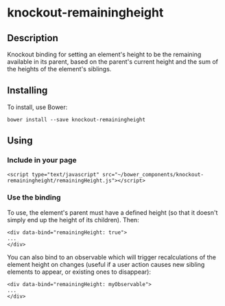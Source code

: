 # knockout-remainingheight
## Description
Knockout binding for setting an element's height to be the remaining available in its parent, based on the parent's current height and the sum of the heights of the element's siblings.

## Installing
To install, use Bower:

`bower install --save knockout-remainingheight`

## Using
### Include in your page
`<script type="text/javascript" src="~/bower_components/knockout-remainingheight/remainingHeight.js"></script>`

### Use the binding
To use, the element's parent must have a defined height (so that it doesn't simply end up the height of its children). Then:

```
<div data-bind="remainingHeight: true">
...
</div>
```

You can also bind to an observable which will trigger recalculations of the element height on changes (useful if a user action causes new sibling elements to appear, or existing ones to disappear):

```
<div data-bind="remainingHeight: myObservable">
...
</div>
```
